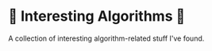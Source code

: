 # :guitar: Interesting Algorithms :guitar:

A collection of interesting algorithm-related stuff I've found. 
